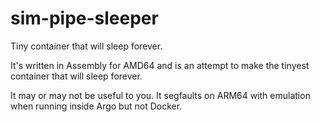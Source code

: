 # sim-pipe-sleeper

Tiny container that will sleep forever.

It's written in Assembly for AMD64 and is an attempt to make the tinyest container that will sleep forever.

It may or may not be useful to you. It segfaults on ARM64 with emulation when running inside Argo but not Docker.